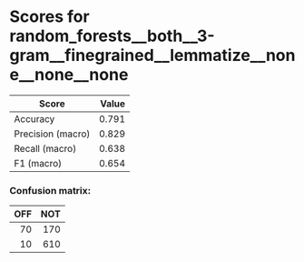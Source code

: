 # Scores for random_forests__both__3-gram__finegrained__lemmatize__none__none__none
|      Score      |Value|
|-----------------|----:|
|Accuracy         |0.791|
|Precision (macro)|0.829|
|Recall (macro)   |0.638|
|F1 (macro)       |0.654|

### Confusion matrix:
|OFF|NOT|
|--:|--:|
| 70|170|
| 10|610|
